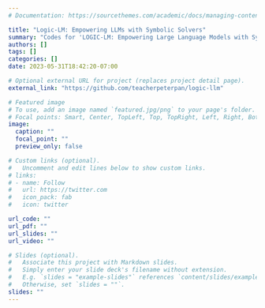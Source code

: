 ```yaml
---
# Documentation: https://sourcethemes.com/academic/docs/managing-content/

title: "Logic-LM: Empowering LLMs with Symbolic Solvers"
summary: "Codes for 'LOGIC-LM: Empowering Large Language Models with Symbolic Solvers for Faithful Logical Reasoning'."
authors: []
tags: []
categories: []
date: 2023-05-31T18:42:20-07:00

# Optional external URL for project (replaces project detail page).
external_link: "https://github.com/teacherpeterpan/logic-llm"

# Featured image
# To use, add an image named `featured.jpg/png` to your page's folder.
# Focal points: Smart, Center, TopLeft, Top, TopRight, Left, Right, BottomLeft, Bottom, BottomRight.
image:
  caption: ""
  focal_point: ""
  preview_only: false

# Custom links (optional).
#   Uncomment and edit lines below to show custom links.
# links:
# - name: Follow
#   url: https://twitter.com
#   icon_pack: fab
#   icon: twitter

url_code: ""
url_pdf: ""
url_slides: ""
url_video: ""

# Slides (optional).
#   Associate this project with Markdown slides.
#   Simply enter your slide deck's filename without extension.
#   E.g. `slides = "example-slides"` references `content/slides/example-slides.md`.
#   Otherwise, set `slides = ""`.
slides: ""
---
```

